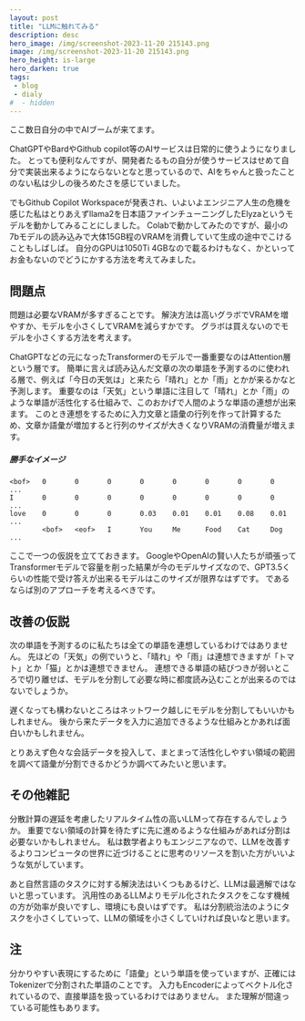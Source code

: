 ```yaml
---
layout: post
title: "LLMに触れてみる"
description: desc
hero_image: /img/screenshot-2023-11-20 215143.png
image: /img/screenshot-2023-11-20 215143.png
hero_height: is-large
hero_darken: true
tags:
 - blog
 - dialy
#  - hidden
---
```


ここ数日自分の中でAIブームが来てます。

ChatGPTやBardやGithub copilot等のAIサービスは日常的に使うようになりました。
とっても便利なんですが、開発者たるもの自分が使うサービスはせめて自分で実装出来るようにならないとなと思っているので、AIをちゃんと扱ったことのない私は少しの後ろめたさを感じていました。

でもGithub Copilot Workspaceが発表され、いよいよエンジニア人生の危機を感じた私はとりあえずllama2を日本語ファインチューニングしたElyzaというモデルを動かしてみることにしました。
Colabで動かしてみたのですが、最小の7bモデルの読み込みで大体15GB程のVRAMを消費していて生成の途中でこけることもしばしば。
自分のGPUは1050Ti 4GBなので載るわけもなく、かといってお金もないのでどうにかする方法を考えてみました。

## 問題点

問題は必要なVRAMが多すぎることです。
解決方法は高いグラボでVRAMを増やすか、モデルを小さくしてVRAMを減らすかです。
グラボは買えないのでモデルを小さくする方法を考えます。

ChatGPTなどの元になったTransformerのモデルで一番重要なのはAttention層という層です。
簡単に言えば読み込んだ文章の次の単語を予測するのに使われる層で、例えば「今日の天気は」と来たら「晴れ」とか「雨」とかが来るかなと予測します。
重要なのは「天気」という単語に注目して「晴れ」とか「雨」のような単語が活性化する仕組みで、このおかげで人間のような単語の連想が出来ます。
このとき連想をするために入力文章と語彙の行列を作って計算するため、文章か語彙が増加すると行列のサイズが大きくなりVRAMの消費量が増えます。

##### 勝手なイメージ
```
<bof>   0       0       0       0       0       0       0       0     ...
I       0       0       0       0       0       0       0       0     ...
love    0       0       0       0.03    0.01    0.01    0.08    0.01  ...
        <bof>   <eof>   I       You     Me      Food    Cat     Dog   ...
```

ここで一つの仮説を立てておきます。
GoogleやOpenAIの賢い人たちが頑張ってTransformerモデルで容量を削った結果が今のモデルサイズなので、GPT3.5くらいの性能で受け答えが出来るモデルはこのサイズが限界なはずです。
であるならば別のアプローチを考えるべきです。

## 改善の仮説

次の単語を予測するのに私たちは全ての単語を連想しているわけではありません。
先ほどの「天気」の例でいうと、「晴れ」や「雨」は連想できますが「トマト」とか「猫」とかは連想できません。
連想できる単語の結びつきが弱いところで切り離せば、モデルを分割して必要な時に都度読み込むことが出来るのではないでしょうか。

遅くなっても構わないところはネットワーク越しにモデルを分割してもいいかもしれません。
後から来たデータを入力に追加できるような仕組みとかあれば面白いかもしれません。

とりあえず色々な会話データを投入して、まとまって活性化しやすい領域の範囲を調べて語彙が分割できるかどうか調べてみたいと思います。


## その他雑記

分散計算の遅延を考慮したリアルタイム性の高いLLMって存在するんでしょうか。
重要でない領域の計算を待たずに先に進めるような仕組みがあれば分割は必要ないかもしれません。
私は数学者よりもエンジニアなので、LLMを改善するよりコンピュータの世界に近づけることに思考のリソースを割いた方がいいような気がしています。

あと自然言語のタスクに対する解決法はいくつもあるけど、LLMは最適解ではないと思っています。
汎用性のあるLLMよりモデル化されたタスクをこなす機械の方が効率が良いですし、環境にも良いはずです。
私は分割統治法のようにタスクを小さくしていって、LLMの領域を小さくしていければ良いなと思います。

## 注

分かりやすい表現にするために「語彙」という単語を使っていますが、正確にはTokenizerで分割された単語のことです。
入力もEncoderによってベクトル化されているので、直接単語を扱っているわけではありません。
また理解が間違っている可能性もあります。